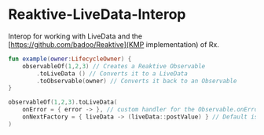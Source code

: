 # Reaktive-LiveData-Interop
Interop for working with LiveData and the [https://github.com/badoo/Reaktive](KMP implementation) of Rx.


``` Kotlin
fun example(owner:LifecycleOwner) {
    observableOf(1,2,3) // Creates a Reaktive Observable
        .toLiveData () // Converts it to a LiveData
        .toObservable(owner) // Converts it back to an Observable
}

observableOf(1,2,3).toLiveData(
    onError = { error -> }, // custom handler for the Observable.onError
    onNextFactory = { liveData -> (liveData::postValue) } // Default is liveData::setValue
)

```
